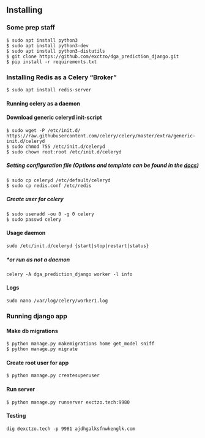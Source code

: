 ## Installing

### Some prep staff
```
$ sudo apt install python3
$ sudo apt install python3-dev
$ sudo apt install python3-distutils
$ git clone https://github.com/exctzo/dga_prediction_django.git
$ pip install -r requirements.txt
```

### Installing Redis as a Celery “Broker”
```
$ sudo apt install redis-server
```

#### Running celery as a daemon

#### Download generic celeryd init-script
```
$ sudo wget -P /etc/init.d/ https://raw.githubusercontent.com/celery/celery/master/extra/generic-init.d/celeryd
$ sudo chmod 755 /etc/init.d/celeryd
$ sudo chown root:root /etc/init.d/celeryd
```

##### Setting configuration file (Options and template can be found in the [docs](http://docs.celeryproject.org/en/3.1/tutorials/daemonizing.html))
```
$ sudo cp celeryd /etc/default/celeryd
$ sudo cp redis.conf /etc/redis
```

##### Create user for celery
```
$ sudo useradd -ou 0 -g 0 celery
$ sudo passwd celery
```
#### Usage daemon
```
sudo /etc/init.d/celeryd {start|stop|restart|status}
```
##### *or run as not a daemon
```
celery -A dga_prediction_django worker -l info
```
#### Logs
```
sudo nano /var/log/celery/worker1.log
```

### Running django app
#### Make db migrations
```
$ python manage.py makemigrations home get_model sniff
$ python manage.py migrate
```
#### Create root user for app
```
$ python manage.py createsuperuser
```
#### Run server
```
$ python manage.py runserver exctzo.tech:9980
```

#### Testing
```
dig @exctzo.tech -p 9981 ajdhgalksfnwkenglk.com
```

